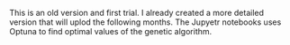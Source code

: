 This is an old version and first trial. I already created a more detailed version that will uplod the following months. 
The Jupyetr notebooks uses Optuna to find optimal values of the genetic algorithm.
